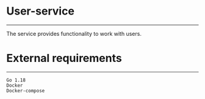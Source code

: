 # User-service
***
The service provides functionality to work with users.

# External requirements
***
    Go 1.18
    Docker
    Docker-compose
